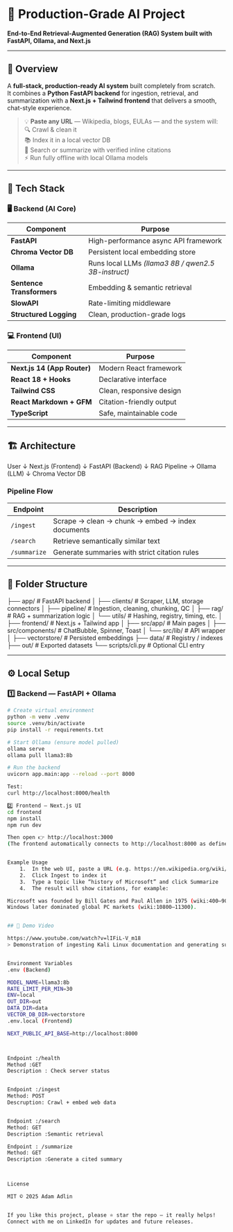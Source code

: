 # 🧠 Production-Grade AI Project  
**End-to-End Retrieval-Augmented Generation (RAG) System built with FastAPI, Ollama, and Next.js**

---

## 🚀 Overview  
A **full-stack, production-ready AI system** built completely from scratch.  
It combines a **Python FastAPI backend** for ingestion, retrieval, and summarization with a **Next.js + Tailwind frontend** that delivers a smooth, chat-style experience.

> 💡 **Paste any URL** — Wikipedia, blogs, EULAs — and the system will:  
> 🔍 Crawl & clean it  
> 📚 Index it in a local vector DB  
> 🧠 Search or summarize with verified inline citations  
> ⚡ Run fully offline with local Ollama models  

---

## 🧩 Tech Stack  

### 🖥 Backend (AI Core)
| Component | Purpose |
|------------|----------|
| **FastAPI** | High-performance async API framework |
| **Chroma Vector DB** | Persistent local embedding store |
| **Ollama** | Runs local LLMs *(llama3 8B / qwen2.5 3B-instruct)* |
| **Sentence Transformers** | Embedding & semantic retrieval |
| **SlowAPI** | Rate-limiting middleware |
| **Structured Logging** | Clean, production-grade logs |

### 💻 Frontend (UI)
| Component | Purpose |
|------------|----------|
| **Next.js 14 (App Router)** | Modern React framework |
| **React 18 + Hooks** | Declarative interface |
| **Tailwind CSS** | Clean, responsive design |
| **React Markdown + GFM** | Citation-friendly output |
| **TypeScript** | Safe, maintainable code |

---

## 🏗️ Architecture 
User
↓
Next.js (Frontend)
↓
FastAPI (Backend)
↓
RAG Pipeline → Ollama (LLM)
↓
Chroma Vector DB


### Pipeline Flow
| Endpoint | Description |
|-----------|--------------|
| `/ingest` | Scrape → clean → chunk → embed → index documents |
| `/search` | Retrieve semantically similar text |
| `/summarize` | Generate summaries with strict citation rules |

---

## 🧱 Folder Structure 
├── app/                # FastAPI backend
│   ├── clients/        # Scraper, LLM, storage connectors
│   ├── pipeline/       # Ingestion, cleaning, chunking, QC
│   ├── rag/            # RAG + summarization logic
│   └── utils/          # Hashing, registry, timing, etc.
│
├── frontend/           # Next.js + Tailwind app
│   ├── src/app/        # Main pages
│   ├── src/components/ # ChatBubble, Spinner, Toast
│   └── src/lib/        # API wrapper
│
├── vectorstore/        # Persisted embeddings
├── data/               # Registry / indexes
├── out/                # Exported datasets
└── scripts/cli.py      # Optional CLI entry

---

## ⚙️ Local Setup  

### 1️⃣ Backend — FastAPI + Ollama
```bash
# Create virtual environment
python -m venv .venv
source .venv/bin/activate
pip install -r requirements.txt

# Start Ollama (ensure model pulled)
ollama serve
ollama pull llama3:8b

# Run the backend
uvicorn app.main:app --reload --port 8000

Test:
curl http://localhost:8000/health

2️⃣ Frontend — Next.js UI
cd frontend
npm install
npm run dev

Then open 👉 http://localhost:3000
(The frontend automatically connects to http://localhost:8000 as defined in .env.local.)


Example Usage
	1.	In the web UI, paste a URL (e.g. https://en.wikipedia.org/wiki/History_of_Microsoft)
	2.	Click Ingest to index it
	3.	Type a topic like “history of Microsoft” and click Summarize
	4.	The result will show citations, for example:

Microsoft was founded by Bill Gates and Paul Allen in 1975 (wiki:400–900).
Windows later dominated global PC markets (wiki:10800–11300).


## 🎥 Demo Video

https://www.youtube.com/watch?v=lIFiL-V_m18
> Demonstration of ingesting Kali Linux documentation and generating summarized responses using **Qwen 2.5:3B-Instruct**.


Environment Variables
.env (Backend)

MODEL_NAME=llama3:8b
RATE_LIMIT_PER_MIN=30
ENV=local
OUT_DIR=out
DATA_DIR=data
VECTOR_DB_DIR=vectorstore
.env.local (Frontend)

NEXT_PUBLIC_API_BASE=http://localhost:8000



Endpoint :/health
Method :GET
Description : Check server status


Endpoint :/ingest
Method: POST
Descruption: Crawl + embed web data


Endpoint :/search
Method: GET
Description :Semantic retrieval

Endpoint : /summarize
Method: GET
Description :Generate a cited summary



License

MIT © 2025 Adam Adlin


If you like this project, please ⭐ star the repo — it really helps!
Connect with me on LinkedIn for updates and future releases.
